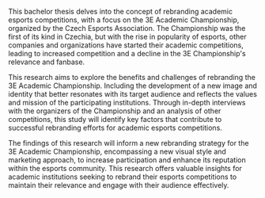 This bachelor thesis delves into the concept of rebranding academic esports competitions, with a focus on the 3E Academic Championship, organized by the Czech Esports Association. The Championship was the first of its kind in Czechia, but with the rise in popularity of esports, other companies and organizations have started their academic competitions, leading to increased competition and a decline in the 3E Championship's relevance and fanbase.

This research aims to explore the benefits and challenges of rebranding the 3E Academic Championship. Including the development of a new image and identity that better resonates with its target audience and reflects the values and mission of the participating institutions. Through in-depth interviews with the organizers of the Championship and an analysis of other competitions, this study will identify key factors that contribute to successful rebranding efforts for academic esports competitions.

The findings of this research will inform a new rebranding strategy for the 3E Academic Championship, encompassing a new visual style and marketing approach, to increase participation and enhance its reputation within the esports community. This research offers valuable insights for academic institutions seeking to rebrand their esports competitions to maintain their relevance and engage with their audience effectively.
